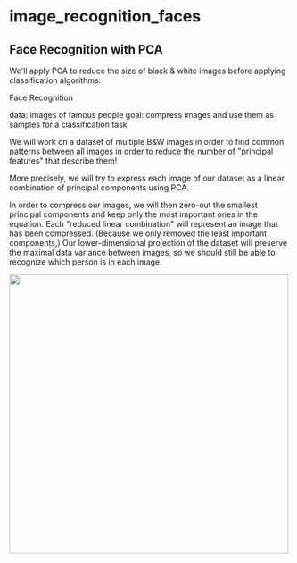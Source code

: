 # image_recognition_faces

## Face Recognition with PCA

We'll apply PCA to reduce the size of black & white images before applying classification algorithms:


Face Recognition

data: images of famous people
goal: compress images and use them as samples for a classification task

We will work on a dataset of multiple B&W images in order to find common patterns between all images in order to reduce the number of "principal features" that describe them!

More precisely, we will try to express each image of our dataset as a linear combination of principal components using PCA.

In order to compress our images, we will then zero-out the smallest principal components and keep only the most important ones in the equation.
Each "reduced linear combination" will represent an image that has been compressed.
(Because we only removed the least important components,) Our lower-dimensional projection of the dataset will preserve the maximal data variance between images, so we should still be able to recognize which person is in each image.



<img src="https://scikit-learn.org/stable/_images/sphx_glr_plot_face_recognition_001.png" width=500>
